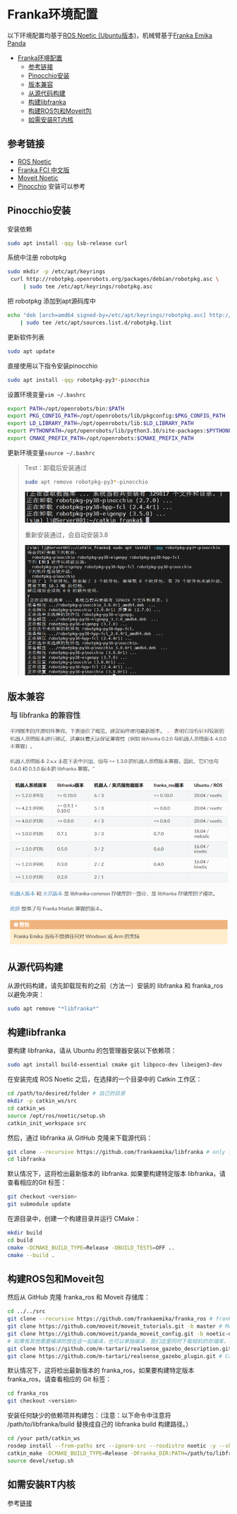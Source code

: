 # Franka环境配置
以下环境配置均基于[ROS Noetic (Ubuntu版本)](https://wiki.ros.org/noetic/Installation/Ubuntu)，机械臂基于[Franka Emika Panda](https://github.com/Liujian1997/Franka_env-Installation/Franka_Emika_Panda_Instruction_Handbook_CN.pdf)
- [Franka环境配置](#franka环境配置)
  - [参考链接](#参考链接)
  - [Pinocchio安装](#pinocchio安装)
  - [版本兼容](#版本兼容)
  - [从源代码构建](#从源代码构建)
  - [构建libfranka](#构建libfranka)
  - [构建ROS包和Moveit包](#构建ros包和moveit包)
  - [如需安装RT内核](#如需安装rt内核)

<!-- <small><i><a href='http://ecotrust-canada.github.io/markdown-toc/'>Table of contents generated with markdown-toc</a></i></small> -->

## 参考链接
- [ROS Noetic](https://wiki.ros.org/noetic/Installation/Ubuntu)
- [Franka FCI 中文版](https://franka.cn/FCI/overview.html)
- [Moveit Noetic](https://moveit.github.io/moveit_tutorials/doc/getting_started/getting_started.html#)
- [Pinocchio](https://stack-of-tasks.github.io/pinocchio/download.html) 安装可以参考

## Pinocchio安装
安装依赖
```bash
sudo apt install -qqy lsb-release curl
```
系统中注册 robotpkg
```bash
sudo mkdir -p /etc/apt/keyrings
 curl http://robotpkg.openrobots.org/packages/debian/robotpkg.asc \
     | sudo tee /etc/apt/keyrings/robotpkg.asc
```
把 robotpkg 添加到apt源码库中
```bash
echo "deb [arch=amd64 signed-by=/etc/apt/keyrings/robotpkg.asc] http://robotpkg.openrobots.org/packages/debian/pub $(lsb_release -cs) robotpkg" \
    | sudo tee /etc/apt/sources.list.d/robotpkg.list
```
更新软件列表
```bash
sudo apt update
```
直接使用以下指令安装pinocchio
```bash
sudo apt install -qqy robotpkg-py3*-pinocchio
```
设置环境变量`vim ~/.bashrc`
```bash
export PATH=/opt/openrobots/bin:$PATH
export PKG_CONFIG_PATH=/opt/openrobots/lib/pkgconfig:$PKG_CONFIG_PATH
export LD_LIBRARY_PATH=/opt/openrobots/lib:$LD_LIBRARY_PATH
export PYTHONPATH=/opt/openrobots/lib/python3.10/site-packages:$PYTHONPATH # Adapt your desired python version here
export CMAKE_PREFIX_PATH=/opt/openrobots:$CMAKE_PREFIX_PATH
```
更新环境变量`source ~/.bashrc`
> Test：卸载后安装通过
> 
> ```bash
> sudo apt remove robotpkg-py3*-pinocchio
> ```
>
> ![](img/Snipaste_2024-07-11_15-32-31.png)
> 
> 重新安装通过，会自动安装3.8
>
> ![](img/Snipaste_2024-07-11_15-41-55.png)
> 
## 版本兼容

![](img/Snipaste_2024-07-11_12-21-44.png)

## 从源代码构建

从源代码构建，请先卸载现有的之前（方法一）安装的 libfranka 和 franka_ros 以避免冲突：
```bash
sudo apt remove "*libfranka*"
```
## 构建libfranka

要构建 libfranka，请从 Ubuntu 的包管理器安装以下依赖项：
```bash
sudo apt install build-essential cmake git libpoco-dev libeigen3-dev
```
在安装完成 ROS Noetic 之后，在选择的一个目录中的 Catkin 工作区：
```bash
cd /path/to/desired/folder # 自己的目录
mkdir -p catkin_ws/src
cd catkin_ws
source /opt/ros/noetic/setup.sh
catkin_init_workspace src
```

然后，通过 libfranka 从 GitHub 克隆来下载源代码：

```bash
git clone --recursive https://github.com/frankaemika/libfranka # only for panda
cd libfranka
```

默认情况下，这将检出最新版本的 libfranka. 如果要构建特定版本 libfranka，请查看相应的Git 标签：

```bash
git checkout <version>
git submodule update
```
在源目录中，创建一个构建目录并运行 CMake：

```bash
mkdir build
cd build
cmake -DCMAKE_BUILD_TYPE=Release -DBUILD_TESTS=OFF ..
cmake --build .
```
## 构建ROS包和Moveit包

然后从 GitHub 克隆 franka_ros 和 Moveit 存储库：
```bash
cd ../../src
git clone --recursive https://github.com/frankaemika/franka_ros # franka_ros
git clone https://github.com/moveit/moveit_tutorials.git -b master # Moveit
git clone https://github.com/moveit/panda_moveit_config.git -b noetic-devel # Moveit
# 如果有其他需要编译的放在这一起编译，也可以单独编译，我们这里同时下载相机的存储库，不需要可以不下载
git clone https://github.com/m-tartari/realsense_gazebo_description.git # Camera
git clone https://github.com/m-tartari/realsense_gazebo_plugin.git # Camera plugin
```
默认情况下，这将检出最新版本的 franka_ros，如果要构建特定版本 franka_ros，请查看相应的 Git 标签：
```bash
cd franka_ros
git checkout <version>
```
安装任何缺少的依赖项并构建包：（注意：以下命令中注意将 /path/to/libfranka/build 替换成自己的 libfranka build 构建路径。）
```bash
cd /your path/catkin_ws
rosdep install --from-paths src --ignore-src --rosdistro noetic -y --skip-keys libfranka
catkin_make -DCMAKE_BUILD_TYPE=Release -DFranka_DIR:PATH=/path/to/libfranka/build  # 注意修改路径
source devel/setup.sh
```

## 如需安装RT内核
参考[链接](https://franka.cn/FCI/installation_linux.html#setting-up-the-real-time-kernel)